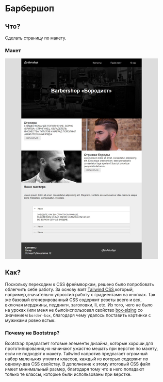 # Барбершоп

## Что?
Сделать страницу по макету.

### Макет
![макет](./layout.jpg)

## Как?
Поскольку переходим к CSS фреймворкам, решено было попробовать облегчить себе работу. За основу взят [Tailwind CSS](https://tailwindcss.ru/),который, например,значительно упростил работу с градиентами на кнопках.
Так же базовый сгенерированный CSS содержит резеты всего и вся, включая мерджины, педдинги, заголовки, li, etc.
Из того, чего не было на уроках (или меня не было)использовал свойство [box-sizing](https://doka.guide/css/box-sizing/) со значением `border-box`, благодаря чему удалось поставить картинки с мужиками ровно встык.

### Почему не Bootstrap?
Bootstrap предлагает готовые элементы дизайна, которые хороши для прототипирования,но начинают ужастно мешать при верстке по макету, если не подходят к макету. Tailwind напротив предлагает огромный набор маленьких утилити классов, каждый из которых содержит по одному-два CSS свойству. В дополнение к этому итоговый CSS файл имеет минимальный размер, благодаря тому что в него попадают только те классы, которые были использованы при верстке.
